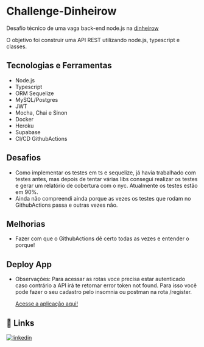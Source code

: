 # Challenge-Dinheirow

Desafio técnico de uma vaga back-end node.js na [dinheirow](https://dinheirow.com.br/)

O objetivo foi construir uma API REST utilizando node.js, typescript e classes.

## Tecnologias e Ferramentas

- Node.js
- Typescript
- ORM Sequelize
- MySQL/Postgres
- JWT
- Mocha, Chai e Sinon
- Docker
- Heroku 
- Supabase
- CI/CD GithubActions

## Desafios

- Como implementar os testes em ts e sequelize, já havia trabalhado com testes antes, mas depois de tentar várias libs consegui realizar os testes e gerar um relatório de cobertura com o nyc. Atualmente os testes estão em 90%.
- Ainda não compreendi ainda porque as vezes os testes que rodam no GithubActions passa e outras vezes não.

## Melhorias

- Fazer com que o GithubActions dê certo todas as vezes e entender o porque!

## Deploy App

- Observações: Para acessar as rotas voce precisa estar autenticado caso contrário a API irá te retornar error token not found. Para isso você pode fazer o seu cadastro pelo insomnia ou postman na rota /register.

    [Acesse a aplicação aqui!](https://challenge-dinheirow-joao.herokuapp.com/pokemons)

## 🔗 Links

[![linkedin](https://img.shields.io/badge/linkedin-0A66C2?style=for-the-badge&logo=linkedin&logoColor=white)](https://www.linkedin.com/in/joaoferreira39/)
